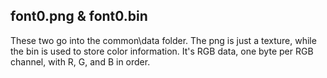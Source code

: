 ## font0.png & font0.bin
These two go into the common\data folder. The png is just a texture, while the bin is used to store color information. It's RGB data, one byte per RGB channel, with R, G, and B in order.
